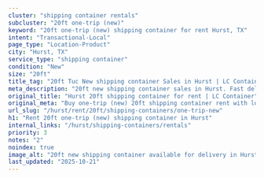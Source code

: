 ```yaml
---
cluster: "shipping container rentals"
subcluster: "20ft one-trip (new)"
keyword: "20ft one-trip (new) shipping container for rent Hurst, TX"
intent: "Transactional-Local"
page_type: "Location-Product"
city: "Hurst, TX"
service_type: "shipping container"
condition: "New"
size: "20ft"
title_tag: "20ft Tuc New shipping container Sales in Hurst | LC Container"
meta_description: "20ft new shipping container sales in Hurst. Fast delivery, competitive pricing. Serving shipping containers area. Quote ID: B6A. Call (214) 524-4168 for your free quote today."
original_title: "Hurst 20ft shipping container for rent | LC Container"
original_meta: "Buy one-trip (new) 20ft shipping container rent with local delivery in Hurst, TX. LC Container — local Since 2003. Request a fast quote today."
url_slug: "/hurst/rent/20ft/shipping-containers/one-trip-new"
h1: "Rent 20ft one-trip (new) shipping container in Hurst"
internal_links: "/hurst/shipping-containers/rentals"
priority: 3
notes: "2"
noindex: true
image_alt: "20ft new shipping container available for delivery in Hurst"
last_updated: "2025-10-21"
---
```


<!-- TODO: Add unique city/inventory copy, images, and internal links here. -->

